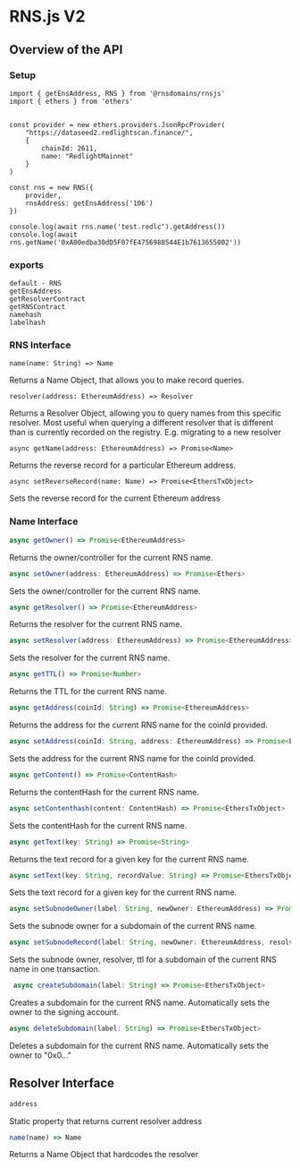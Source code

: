 # RNS.js V2

## Overview of the API

### Setup

```
import { getEnsAddress, RNS } from '@rnsdomains/rnsjs'
import { ethers } from 'ethers'


const provider = new ethers.providers.JsonRpcProvider(
    "https://dataseed2.redlightscan.finance/",
    {
        chainId: 2611,
        name: "RedlightMainnet"
    }
)

const rns = new RNS({ 
    provider,
    rnsAddress: getEnsAddress('106') 
})

console.log(await rns.name('test.redlc').getAddress())
console.log(await rns.getName('0xA00edba30dD5F07fE4756988544E1b7613655002'))
```

### exports

```
default - RNS
getEnsAddress
getResolverContract
getRNSContract
namehash
labelhash
```

### RNS Interface

```
name(name: String) => Name
```

Returns a Name Object, that allows you to make record queries.

```
resolver(address: EthereumAddress) => Resolver
```

Returns a Resolver Object, allowing you to query names from this specific resolver. Most useful when querying a different resolver that is different than is currently recorded on the registry. E.g. migrating to a new resolver

```
async getName(address: EthereumAddress) => Promise<Name>
```

Returns the reverse record for a particular Ethereum address.

```
async setReverseRecord(name: Name) => Promise<EthersTxObject>
```

Sets the reverse record for the current Ethereum address

### Name Interface

```ts
async getOwner() => Promise<EthereumAddress>
```

Returns the owner/controller for the current RNS name.

```ts
async setOwner(address: EthereumAddress) => Promise<Ethers>
```

Sets the owner/controller for the current RNS name.

```ts
async getResolver() => Promise<EthereumAddress>
```

Returns the resolver for the current RNS name.

```ts
async setResolver(address: EthereumAddress) => Promise<EthereumAddress>
```

Sets the resolver for the current RNS name.

```ts
async getTTL() => Promise<Number>
```

Returns the TTL for the current RNS name.

```ts
async getAddress(coinId: String) => Promise<EthereumAddress>
```

Returns the address for the current RNS name for the coinId provided.

```ts
async setAddress(coinId: String, address: EthereumAddress) => Promise<EthersTxObject>
```

Sets the address for the current RNS name for the coinId provided.

```ts
async getContent() => Promise<ContentHash>
```

Returns the contentHash for the current RNS name.

```ts
async setContenthash(content: ContentHash) => Promise<EthersTxObject>
```

Sets the contentHash for the current RNS name.

```ts
async getText(key: String) => Promise<String>
```

Returns the text record for a given key for the current RNS name.

```ts
async setText(key: String, recordValue: String) => Promise<EthersTxObject>
```

Sets the text record for a given key for the current RNS name.

```ts
async setSubnodeOwner(label: String, newOwner: EthereumAddress) => Promise<EthersTxObject>
```

Sets the subnode owner for a subdomain of the current RNS name.

```ts
async setSubnodeRecord(label: String, newOwner: EthereumAddress, resolver: EthereumAddress, ttl: ?Number) => Promise<EthersTxObject>
```

Sets the subnode owner, resolver, ttl for a subdomain of the current RNS name in one transaction.

```ts
 async createSubdomain(label: String) => Promise<EthersTxObject>
```

Creates a subdomain for the current RNS name. Automatically sets the owner to the signing account.

```ts
async deleteSubdomain(label: String) => Promise<EthersTxObject>
```

Deletes a subdomain for the current RNS name. Automatically sets the owner to "0x0..."

## Resolver Interface

```ts
address
```

Static property that returns current resolver address

```ts
name(name) => Name
```

Returns a Name Object that hardcodes the resolver